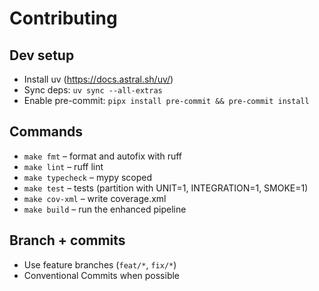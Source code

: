 # Contributing

## Dev setup
- Install uv (https://docs.astral.sh/uv/)
- Sync deps: `uv sync --all-extras`
- Enable pre-commit: `pipx install pre-commit && pre-commit install`

## Commands
- `make fmt` – format and autofix with ruff
- `make lint` – ruff lint
- `make typecheck` – mypy scoped
- `make test` – tests (partition with UNIT=1, INTEGRATION=1, SMOKE=1)
- `make cov-xml` – write coverage.xml
- `make build` – run the enhanced pipeline

## Branch + commits
- Use feature branches (`feat/*`, `fix/*`)
- Conventional Commits when possible

